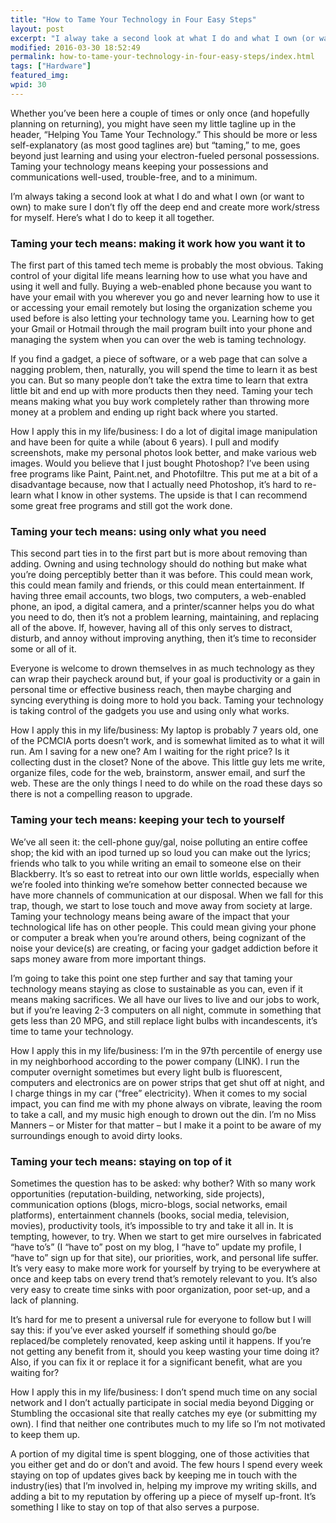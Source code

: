 ```yaml
---
title: "How to Tame Your Technology in Four Easy Steps"
layout: post
excerpt: "I alway take a second look at what I do and what I own (or want to own) to make sure I don’t fly off the deep end and create more work/stress for myself. Here’s what I do to keep it all together."
modified: 2016-03-30 18:52:49
permalink: how-to-tame-your-technology-in-four-easy-steps/index.html
tags: ["Hardware"]
featured_img:
wpid: 30
---
```


Whether you’ve been here a couple of times or only once (and hopefully planning on returning), you might have seen my little tagline up in the header, “Helping You Tame Your Technology.” This should be more or less self-explanatory (as most good taglines are) but “taming,” to me, goes beyond just learning and using your electron-fueled personal possessions. Taming your technology means keeping your possessions and communications well-used, trouble-free, and to a minimum.

I’m always taking a second look at what I do and what I own (or want to own) to make sure I don’t fly off the deep end and create more work/stress for myself. Here’s what I do to keep it all together.

### Taming your tech means: making it work how you want it to

The first part of this tamed tech meme is probably the most obvious. Taking control of your digital life means learning how to use what you have and using it well and fully. Buying a web-enabled phone because you want to have your email with you wherever you go and never learning how to use it or accessing your email remotely but losing the organization scheme you used before is also letting your technology tame you. Learning how to get your Gmail or Hotmail through the mail program built into your phone and managing the system when you can over the web is taming technology.

If you find a gadget, a piece of software, or a web page that can solve a nagging problem, then, naturally, you will spend the time to learn it as best you can. But so many people don’t take the extra time to learn that extra little bit and end up with more products then they need. Taming your tech means making what you buy work completely rather than throwing more money at a problem and ending up right back where you started.

How I apply this in my life/business: I do a lot of digital image manipulation and have been for quite a while (about 6 years). I pull and modify screenshots, make my personal photos look better, and make various web images. Would you believe that I just bought Photoshop? I’ve been using free programs like Paint, Paint.net, and Photofiltre. This put me at a bit of a disadvantage because, now that I actually need Photoshop, it’s hard to re-learn what I know in other systems. The upside is that I can recommend some great free programs and still got the work done.

### Taming your tech means: using only what you need

This second part ties in to the first part but is more about removing than adding. Owning and using technology should do nothing but make what you’re doing perceptibly better than it was before. This could mean work, this could mean family and friends, or this could mean entertainment. If having three email accounts, two blogs, two computers, a web-enabled phone, an ipod, a digital camera, and a printer/scanner helps you do what you need to do, then it’s not a problem learning, maintaining, and replacing all of the above. If, however, having all of this only serves to distract, disturb, and annoy without improving anything, then it’s time to reconsider some or all of it.

Everyone is welcome to drown themselves in as much technology as they can wrap their paycheck around but, if your goal is productivity or a gain in personal time or effective business reach, then maybe charging and syncing everything is doing more to hold you back. Taming your technology is taking control of the gadgets you use and using only what works.

How I apply this in my life/business: My laptop is probably 7 years old, one of the PCMCIA ports doesn’t work, and is somewhat limited as to what it will run. Am I saving for a new one? Am I waiting for the right price? Is it collecting dust in the closet? None of the above. This little guy lets me write, organize files, code for the web, brainstorm, answer email, and surf the web. These are the only things I need to do while on the road these days so there is not a compelling reason to upgrade.

### Taming your tech means: keeping your tech to yourself

We’ve all seen it: the cell-phone guy/gal, noise polluting an entire coffee shop; the kid with an ipod turned up so loud you can make out the lyrics; friends who talk to you while writing an email to someone else on their Blackberry. It’s so east to retreat into our own little worlds, especially when we’re fooled into thinking we’re somehow better connected because we have more channels of communication at our disposal. When we fall for this trap, though, we start to lose touch and move away from society at large. Taming your technology means being aware of the impact that your technological life has on other people. This could mean giving your phone or computer a break when you’re around others, being cognizant of the noise your device(s) are creating, or facing your gadget addiction before it saps money aware from more important things.

I’m going to take this point one step further and say that taming your technology means staying as close to sustainable as you can, even if it means making sacrifices. We all have our lives to live and our jobs to work, but if you’re leaving 2-3 computers on all night, commute in something that gets less than 20 MPG, and still replace light bulbs with incandescents, it’s time to tame your technology.

How I apply this in my life/business: I’m in the 97th percentile of energy use in my neighborhood according to the power company (LINK). I run the computer overnight sometimes but every light bulb is fluorescent, computers and electronics are on power strips that get shut off at night, and I charge things in my car (“free” electricity). When it comes to my social impact, you can find me with my phone always on vibrate, leaving the room to take a call, and my music high enough to drown out the din. I’m no Miss Manners – or Mister for that matter – but I make it a point to be aware of my surroundings enough to avoid dirty looks.

### Taming your tech means: staying on top of it

Sometimes the question has to be asked: why bother? With so many work opportunities (reputation-building, networking, side projects), communication options (blogs, micro-blogs, social networks, email platforms), entertainment channels (books, social media, television, movies), productivity tools, it’s impossible to try and take it all in. It is tempting, however, to try. When we start to get mire ourselves in fabricated “have to’s” (I “have to” post on my blog, I “have to” update my profile, I “have to” sign up for that site), our priorities, work, and personal life suffer. It’s very easy to make more work for yourself by trying to be everywhere at once and keep tabs on every trend that’s remotely relevant to you. It’s also very easy to create time sinks with poor organization, poor set-up, and a lack of planning.

It’s hard for me to present a universal rule for everyone to follow but I will say this: if you’ve ever asked yourself if something should go/be replaced/be completely renovated, keep asking until it happens. If you’re not getting any benefit from it, should you keep wasting your time doing it? Also, if you can fix it or replace it for a significant benefit, what are you waiting for?

How I apply this in my life/business: I don’t spend much time on any social network and I don’t actually participate in social media beyond Digging or Stumbling the occasional site that really catches my eye (or submitting my own). I find that neither one contributes much to my life so I’m not motivated to keep them up.

A portion of my digital time is spent blogging, one of those activities that you either get and do or don’t and avoid. The few hours I spend every week staying on top of updates gives back by keeping me in touch with the industry(ies) that I’m involved in, helping my improve my writing skills, and adding a bit to my reputation by offering up a piece of myself up-front. It’s something I like to stay on top of that also serves a purpose.
